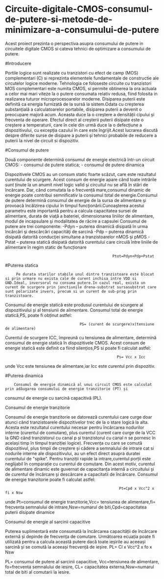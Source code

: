 # Circuite-digitale-CMOS-consumul-de-putere-si-metode-de-minimizare-a-consumului-de-putere
Acest proiect prezinta o perspectiva asupra consumului de putere in circuitele digitale CMOS si cateva tehnici de optimizare a consumului de putere. 

#Introducere

Portile logice sunt realizate cu tranzistori cu efect de camp (MOS) complementari (C) si reprezinta elementele fundamentale de constructie ale circutelor logice moderne. Tehnologia ce foloseste circuite cu tranzistori MOS complementari este numita CMOS, si permite obtinerea la ora actuala a celor mai mari viteze la o putere consumata relativ redusa, fiind folosita in realizarea tuturor microprocesoarelor moderne.
Disiparea puterii este definită ca energia furnizată de la sursă la sistem.Odata cu creșterea substanțială a calculatoarelor portabile, disiparea puterii a devenit o preocupare majoră acum. Aceasta duce la o creștere a densității cipului și frecventa de operare. Efectul direct al creșterii puterii disipate este o creștere a temperaturii, care în cele din urmă duce la o defecțiune a dispozitivului, cu excepția cazului în care este îngrijit.Acest lucrarea discută despre diferite surse de disipare a puterii și tehnici probabile de reducere a puterii la nivel de circuit si dispozitiv.


#Consumul de putere

Două componente determină consumul de energie electrică într-un circuit CMOS:
            - consumul de putere statica;
            - consumul de putere dinamica

Dispozitivele CMOS au un consum static foarte scăzut, care este rezultatul curentului de scurgere. Acest consum de energie apare când toate intrările sunt ținute la un anumit nivel logic valid și circuitul nu se află în stări de încărcare. Dar, când comutata la o frecvență mare,consumul dinamic de energie poate contribui semnificativ la consumul total de energie.Consumul de putere determină consumul de energie de la sursa de alimentare şi provoacă încălzirea cipului în timpul funcţionării.Cunoaşterea acestui parametru este importantă pentru a calcula capacitatea sursei de alimentare, durata de viaţă a bateriei, dimensionarea liniilor de alimentare, modul de incapsulare şi modalitatea de răcire a capsulei
Consumul de putere are trei componente:
            -Pdyn – puterea dinamică disipată în urma încărcări şi descărcări capacităţi de sarcină
            -Pdp – puterea dinamică disipată datorită conducţiei simultane a tranzistoarelor nMOS şi pMOS
            -Pstat – puterea statică disipată datorită curentului care circulă între liniile de alimentare în regim static de funcționare
            
                                                     Ptot=Pdyn+Pdp+Pstat
 #Puterea statica    
 
         Pe durata starilor stabile unul dintre tranzistoare este blocat si prin urmare nu exista cale de curent inchisa intre VDD si GND.Ideal, inversorul nu consuma putere.In cazul real, exista un curent de scurgere prin jonctiunile drena-substrat sursasubstrat care sunt polarizate invers, precum si un curent de sub-prag prin tranzistoare.       
Consumul de energie statică este produsul curentului de scurgere al dispozitivului și al tensiunii de alimentare. Consumul total de energie statică,PS, poate fi obținut astfel:

                                      PS= (curent de scurgere)x(tensiune de alimentare)  
                              
 
Curentul de scurgere ICC, împreună cu tensiunea de alimentare, determină consumul de energie statică în dispozitivele CMOS. Acest consum de energie statică este definit ca fiind silențios,PS si poate fi calculat astfel:

                                                       Ps= Vcc x Icc
                                                       
unde Vcc este tensiunea de alimentare,iar Icc este curentul prin dispozitiv.


#Puterea dinamica

        Consumul de energie dinamică al unui circuit CMOS este calculat prin adăugarea consumului de energie tranzitorie (PT) și
consumul de energie cu sarcină capacitivă (PL).

Consumul de energie tranzitorie

Consumul de energie tranzitorie se datorează curentului care curge doar atunci când tranzistoarele dispozitivelor trec de la o stare logică la alta. Acesta este rezultatul curentului necesar pentru încărcarea nodurilor interne (curentul de comutare), plus curentul
(curent care curge de la VCC la GND când tranzistorul cu canal p și tranzistorul cu canal n se pornesc în același timp în timpul tranziției logice). Frecvența cu care se comută dispozitivul, plus timpii de creștere și cădere a semnalului de intrare cat si nodurile interne ale dispozitivului, au un efect direct asupra duratei curentului de "spike". Pentru tranziții rapide la intrare,curentul porții este neglijabil în comparație cu curentul de comutare. Din acest motiv, curentul de alimentare dinamic este guvernat de capacitanța internă a circuitului și de curentul de încărcare și descărcare a capacitatii de încărcare.
Consumul de energie tranzitorie poate fi calculat astfel:

                                                        Pt=Cpd x Vcc^2 x fi x Nsw
unde Pt=consumul de energie tranzitorie,Vcc= tensiunea de alimentare,fi= frecventa semnalului de intrare,Nsw=numarul de biti,Cpd=capacitatea puterii disipate dinamice

Consumul de energie al sarcinii capacitive

Puterea suplimentară este consumată la încărcarea capacității de încărcare externă și depinde de frecvența de comutare. Următoarea ecuația poate fi utilizată pentru a calcula această putere dacă toate ieșirile au aceeași sarcină și se comută la aceeași frecvență de ieșire.
                                                         PL= Cl x Vcc^2 x fo x Nsw
                                                    
PL= consumul de putere al sarcinii capacitive, Vcc=tensiunea de alimentare, fo=frecventa semnalului de iesire, CL= capacitatea externa,Nsw=numarul total de biti al comutarii la iesire.



